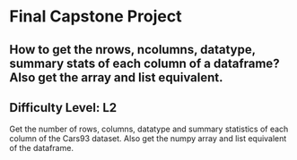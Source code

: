 # Final Capstone Project

## How to get the nrows, ncolumns, datatype, summary stats of each column of a dataframe? Also get the array and list equivalent.

## Difficulty Level: L2

Get the number of rows, columns, datatype and summary statistics of each column of the Cars93 dataset. Also get the numpy array and list equivalent of the dataframe.




